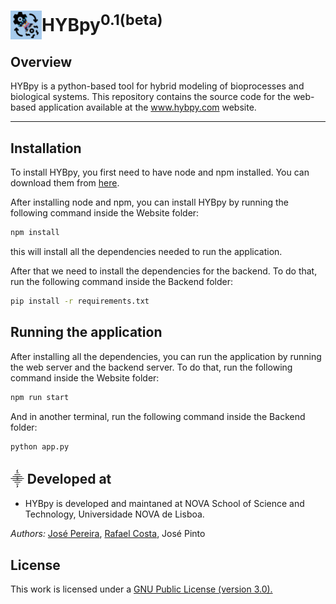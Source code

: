 # HYBpy<sup>0.1(beta)</sup> <img align="left" src="Website/hybpy/src/Image/hybpy_logo.png" width="50" />   


## Overview

HYBpy is a python-based tool for hybrid modeling of bioprocesses and biological systems.
This repository contains the source code for the web-based application available at the www.hybpy.com website.


________________________________________________________________

## Installation

To install HYBpy, you first need to have node and npm installed. You can download them from [here](https://nodejs.org/en/download/).

After installing node and npm, you can install HYBpy by running the following command inside the Website folder:

```bash
npm install
```

this will install all the dependencies needed to run the application.

After that we need to install the dependencies for the backend. To do that, run the following command inside the Backend folder:

```bash
pip install -r requirements.txt
```

## Running the application

After installing all the dependencies, you can run the application by running the web server and the backend server. To do that, run the following command inside the Website folder:

```bash
npm run start
```

And in another terminal, run the following command inside the Backend folder:

```bash
python app.py
```

## ⸎ Developed at

-   HYBpy is developed and maintaned at NOVA School of Science and Technology, Universidade NOVA de Lisboa.

*Authors:* [José Pereira](https://github.com/joko1712), [Rafael Costa](https://github.com/r-costa), José Pinto

## License

This work is licensed under a <a href="https://www.gnu.org/licenses/gpl-3.0.html"> GNU Public License (version 3.0).</a>
